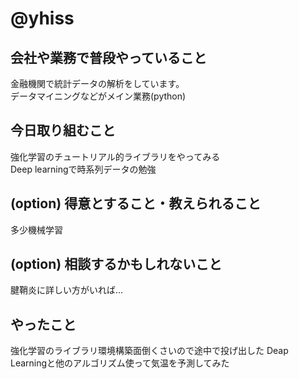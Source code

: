 # @yhiss

## 会社や業務で普段やっていること

金融機関で統計データの解析をしています。  
データマイニングなどがメイン業務(python)

## 今日取り組むこと

強化学習のチュートリアル的ライブラリをやってみる  
Deep learningで時系列データの勉強

## (option) 得意とすること・教えられること  
多少機械学習

## (option) 相談するかもしれないこと
腱鞘炎に詳しい方がいれば...

## やったこと
強化学習のライブラリ環境構築面倒くさいので途中で投げ出した
Deap Learningと他のアルゴリズム使って気温を予測してみた
